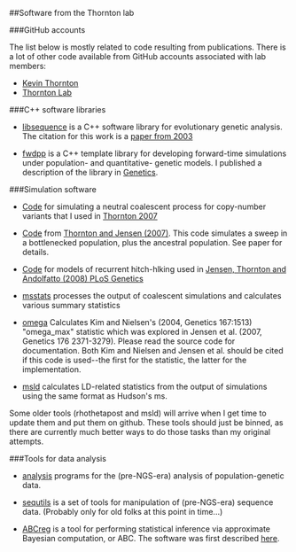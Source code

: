 ##Software from the Thornton lab

###GitHub accounts

The list below is mostly related to code resulting from publications.  There is a lot of other code available from GitHub accounts associated with lab members:

* [Kevin Thornton](https://github.com/molpopgen)
* [Thornton Lab](https://github.com/ThorntonLab)

###C++ software libraries

* [libsequence](https://github.com/molpopgen/libsequence) is a C++ software library for evolutionary genetic analysis.  The citation for this work is a [paper from 2003](http://bioinformatics.oxfordjournals.org/content/19/17/2325.short)

* [fwdpp](http://molpopgen.github.io/fwdpp) is a C++ template library for developing forward-time simulations under population- and quantitative- genetic models.  I published a description of the library in [Genetics](http://www.genetics.org/content/198/1/157.abstract).

###Simulation software

* [Code](https://github.com/molpopgen/newgene) for simulating a neutral coalescent process for copy-number variants that I used in [Thornton 2007](http://www.genetics.org/content/177/2/987.abstract)

* [Code](https://github.com/molpopgen/sweepsims) from [Thornton and Jensen (2007)](http://www.genetics.org/content/175/2/737.abstract). This code simulates a sweep in a bottlenecked population, plus the ancestral population. See paper for details.

* [Code](https://github.com/molpopgen/sweepsims) for models of recurrent hitch-hlking used in [Jensen, Thornton and Andolfatto (2008) PLoS Genetics](http://www.plosgenetics.org/article/info%3Adoi%2F10.1371%2Fjournal.pgen.1000198)

* [msstats](https://github.com/molpopgen/msstats) processes the output of coalescent simulations and calculates various summary statistics

* [omega](https://github.com/molpopgen/omega) Calculates Kim and Nielsen's (2004, Genetics 167:1513) "omega_max" statistic which was explored in Jensen et al. (2007, Genetics 176 2371-3279). Please read the source code for documentation. Both Kim and Nielsen and Jensen et al. should be cited if this code is used--the first for the statistic, the latter for the implementation.

* [msld](https://github.com/molpopgen/msff) calculates LD-related statistics from the output of simulations using the same format as Hudson's ms.

Some older tools (rhothetapost and msld) will arrive when I get time to update them and put them on github.  These tools should just be binned, as there are currently much better ways to do those tasks than my original attempts.

###Tools for data analysis

* [analysis](https://github.com/molpopgen/analysis) programs for the (pre-NGS-era) analysis of population-genetic data.

* [sequtils](https://github.com/molpopgen/sequtils) is a set of tools for manipulation of (pre-NGS-era) sequence data. (Probably only for old folks at this point in time...)

* [ABCreg](https://github.com/molpopgen/abreg) is a tool for performing statistical inference via approximate Bayesian computation, or ABC.  The software was first described [here](http://www.biomedcentral.com/1471-2156/10/35).